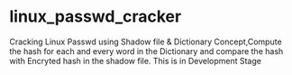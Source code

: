 # linux_passwd_cracker
Cracking Linux Passwd using Shadow file &amp; Dictionary Concept,Compute the hash for each and every word in the Dictionary and compare the hash with Encryted hash in the shadow file. This is in Development Stage
